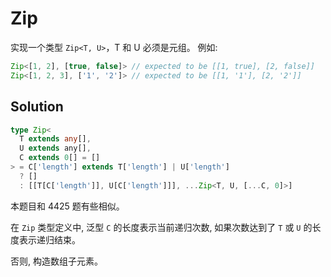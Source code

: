 # Zip

实现一个类型 `Zip<T, U>`，T 和 U 必须是元组。
例如:

```ts
Zip<[1, 2], [true, false]> // expected to be [[1, true], [2, false]]
Zip<[1, 2, 3], ['1', '2']> // expected to be [[1, '1'], [2, '2']]
```

## Solution

```ts
type Zip<
  T extends any[],
  U extends any[],
  C extends 0[] = []
> = C['length'] extends T['length'] | U['length']
  ? []
  : [[T[C['length']], U[C['length']]], ...Zip<T, U, [...C, 0]>]
```

本题目和 4425 题有些相似。

在 `Zip` 类型定义中, 泛型 `C` 的长度表示当前递归次数, 如果次数达到了 `T` 或 `U` 的长度表示递归结束。

否则, 构造数组子元素。

